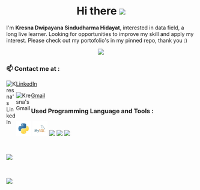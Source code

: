 <!--
**Kresnadwipsh/Kresnadwipsh** is a ✨ _special_ ✨ repository because its `README.md` (this file) appears on your GitHub profile.
--->

<h1 align="center">Hi there <img src="https://media.giphy.com/media/hvRJCLFzcasrR4ia7z/giphy.gif" width="25px"> </h1> 

I'm **Kresna Dwipayana Sindudharma Hidayat**, interested in data field, a long live learner. Looking for opportunities to improve my skill and apply my interest. Please check out my portofolio's in my pinned repo, thank you :)


<p align="center"> <img src="https://komarev.com/ghpvc/?username=Kresnadwipsh&color=brightgreen&style=plastic" /> </p>

### 📫 Contact me at :

<img align="left" alt="Kresna's LinkedIn" width="26px" src="https://image.flaticon.com/icons/png/512/174/174857.png"/> <a href="https://linkedin.com/in/Kresnadwipsh">LinkedIn</a>

<img align="left" alt="Kresna's Gmail" width="40px" src="https://download.logo.wine/logo/Gmail/Gmail-Logo.wine.png"/> <a href="mailto:kresnadwipsh@gmail.com">Gmail</a>
 
### Used Programming Language and Tools :

<code><img height="40" src="https://raw.githubusercontent.com/github/explore/80688e429a7d4ef2fca1e82350fe8e3517d3494d/topics/python/python.png"></code>
<code><img height="40" src="https://raw.githubusercontent.com/github/explore/80688e429a7d4ef2fca1e82350fe8e3517d3494d/topics/mysql/mysql.png"></code>
<code><img height="40" src="https://static.bmdstatic.com/pk/product/medium/5e62277998ccb.jpg"></code>
<code><img height="40" src="https://upload.wikimedia.org/wikipedia/commons/thumb/3/38/Jupyter_logo.svg/1200px-Jupyter_logo.svg.png"></code>
<code><img height="40" src="https://ih1.redbubble.net/image.1470587088.2816/st,small,507x507-pad,600x600,f8f8f8.jpg"></code>

<br>

![](https://github-readme-stats.vercel.app/api?username=Kresnadwipsh&show_icons=true&locale=en)

<br>

![](https://github-readme-stats.vercel.app/api/top-langs/?username=Kresnadwipsh)
